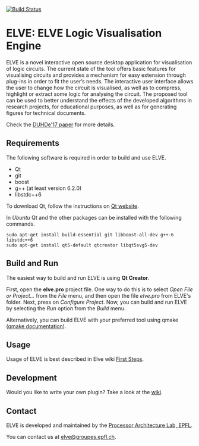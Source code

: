 [![Build Status](https://travis-ci.org/stdgregwar/elve.png)](https://travis-ci.org/stdgregwar/elve)

# ELVE: ELVE Logic Visualisation Engine

ELVE is a novel interactive open source desktop application for
visualisation of logic circuits. The current state of the tool offers basic
features for visualising circuits and provides a mechanism for easy
extension through plug-ins in order to fit the user’s needs. The
interactive user interface allows the user to change how the circuit is
visualised, as well as to compress, highlight or extract some logic for
analysing the circuit. The proposed tool can be used to better understand
the effects of the developed algorithms in research projects, for
educational purposes, as well as for generating figures for technical
documents.

Check the [DUHDe'17
paper](https://github.com/stdgregwar/elve/blob/master/duhde17-elve.pdf) for
more details.

## Requirements

The following software is required in order to build and use ELVE.

* Qt
* git
* boost
* g++ (at least version 6.2.0)
* libstdc++6

To download Qt, follow the instructions on
[Qt website](https://www.qt.io/download-open-source/).

In *Ubuntu* Qt and the other packages can be installed with the following commands.

    sudo apt-get install build-essential git libboost-all-dev g++-6 libstdc++6
    sudo apt-get install qt5-default qtcreator libqt5svg5-dev

<!-- In *Mac*, it is recommended to use [Homebrew](http://brew.sh/) to install
the required packages (except Qt) using the following command.

    brew install git boost gcc6 -->

## Build and Run

The easiest way to build and run ELVE is using **Qt Creator**.

First, open the **elve.pro** project file. One way to do this is to select
*Open File or Project...* from the *File* menu, and then open the file
*elve.pro* from ELVE's folder. Next, press on *Configure Project*. Now, you
can build and run ELVE by selecting the *Run* option from the *Build* menu.

Alternatively, you can build ELVE with your preferred tool
using qmake ([qmake documentation](http://doc.qt.io/qt-4.8/qmake-tutorial.html)).

## Usage
Usage of ELVE is best described in Elve wiki [First Steps](https://github.com/stdgregwar/elve/wiki/First-steps).

## Development

Would you like to write your own plugin? Take a look at the
[wiki](https://github.com/stdgregwar/elve/wiki/Writing-Plug-ins).

## Contact

ELVE is developed and maintained by the [Processor Architecture Lab, EPFL](http://lap.epfl.ch/).

You can contact us at <elve@groupes.epfl.ch>.
